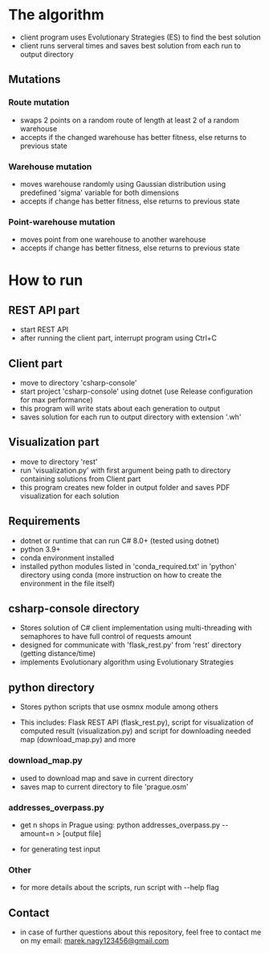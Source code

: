 # The algorithm

- client program uses Evolutionary Strategies (ES) to find the best solution
- client runs serveral times and saves best solution from each run to output directory

## Mutations
### Route mutation
- swaps 2 points on a random route of length at least 2 of a random warehouse
- accepts if the changed warehouse has better fitness, else returns to previous state

### Warehouse mutation
- moves warehouse randomly using Gaussian distribution using predefined 'sigma' variable for both dimensions
- accepts if change has better fitness, else returns to previous state

### Point-warehouse mutation
- moves point from one warehouse to another warehouse
- accepts if change has better fitness, else returns to previous state

# How to run

## REST API part
- start REST API
- after running the client part, interrupt program using Ctrl+C

## Client part
- move to directory 'csharp-console'
- start project 'csharp-console' using dotnet (use Release configuration for max performance)
- this program will write stats about each generation to output
- saves solution for each run to output directory with extension '.wh'

## Visualization part
- move to directory 'rest'
- run 'visualization.py' with first argument being path to directory containing solutions from Client part
- this program creates new folder in output folder and saves PDF visualization for each solution

## Requirements
- dotnet or runtime that can run C# 8.0+ (tested using dotnet)
- python 3.9+
- conda environment installed
- installed python modules listed in 'conda_required.txt' in 'python' directory using conda (more instruction on how to create the environment in the file itself)


## csharp-console directory

- Stores solution of C# client implementation using multi-threading with semaphores to have full control of requests amount
- designed for communicate with 'flask_rest.py' from 'rest' directory (getting distance/time)
- implements Evolutionary algorithm using Evolutionary Strategies

## python directory

- Stores python scripts that use osmnx module among others

- This includes: Flask REST API (flask_rest.py), script for visualization of computed result (visualization.py) and script for downloading needed map (download_map.py) and more

### download_map.py

- used to download map and save in current directory
- saves map to current directory to file 'prague.osm'

### addresses_overpass.py

- get n shops in Prague using: python addresses_overpass.py --amount=n > [output file]

- for generating test input

### Other

- for more details about the scripts, run script with --help flag

## Contact

- in case of further questions about this repository, feel free to contact me on my email: marek.nagy123456@gmail.com